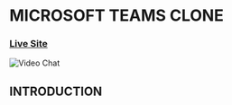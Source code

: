 # MICROSOFT TEAMS CLONE
### [Live Site](https://teams-cloneapp.herokuapp.com/)
![Video Chat](https://i.ibb.co/nwHKSzM/home.jpg)
## INTRODUCTION

